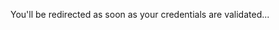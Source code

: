 <head>
  <meta http-equiv='refresh' content='2; URL=https://openpbl-school.github.io/InvestorRelations/roadshow/ExecutiveSummary#english'>
</head>

You'll be redirected as soon as your credentials are validated... <br> 
